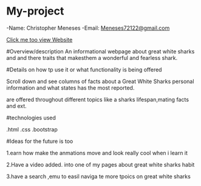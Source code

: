 # My-project
-Name: Christopher Meneses
-Email: Meneses72122@gmail.com


<a href="[](https://christopermeneses.github.io/My-repo9/)"> Click me too view Website </a>

#Overview/description 
An informational webpage about great white sharks and and there traits that makesthem a wonderful and fearless shark.
 





#Details on how tp use it or what functionality is being offered
 
 Scroll down and see columns of facts about a Great White Sharks personal information and what states has the most reported. <Nav bars> are offered throughout different topics like a sharks lifespan,mating facts and ext.


 #technologies used
 
 .html
 .css
 .bootstrap



 #Ideas for the future is too
 
 1.earn how  make the anmations move and look really cool when i learn it

2.Have a video added. into one of my pages about great white sharks habit


3.have a search ,emu to easil naviga te more tpoics on great white sharks 
